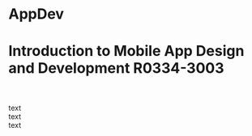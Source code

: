 # AppDev
<h1>Introduction to Mobile App Design and Development R0334-3003</h1>
<br><br>
text<br>
text<br>
text<br>
